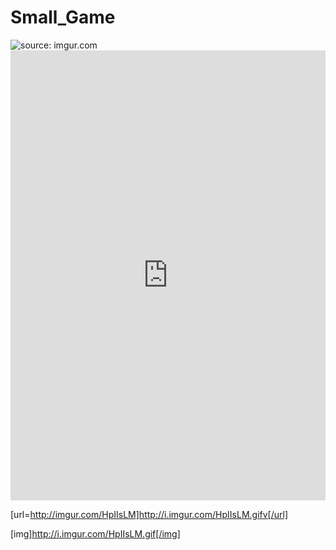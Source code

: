# Small_Game

<img src="http://i.imgur.com/HpIIsLM.gifv" title="source: imgur.com" />

<iframe class="imgur-embed" width="100%" height="720" frameborder="0" src="http://i.imgur.com/HpIIsLM.gifv#embed"></iframe>

[url=http://imgur.com/HpIIsLM]http://i.imgur.com/HpIIsLM.gifv[/url]

[img]http://i.imgur.com/HpIIsLM.gif[/img]
